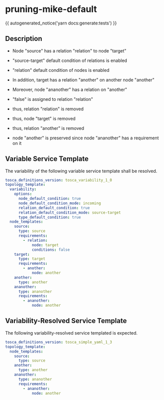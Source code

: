 # pruning-mike-default

{{ autogenerated_notice('yarn docs:generate:tests') }}

## Description

- Node "source" has a relation "relation" to node "target"
- "source-target" default condition of relations is enabled
- "relation" default condition of nodes is enabled

- In addition, target has a relation "another" on another node "another"
- Moreover, node "ananother" has a relation on "another"

- "false" is assigned to relation "relation"
- thus, relation "relation" is removed
- thus, node "target" is removed 
- thus, relation "another" is removed

- node "another" is preserved since node "ananother" has a requirement on it


## Variable Service Template

The variability of the following variable service template shall be resolved.

```yaml linenums="1"
tosca_definitions_version: tosca_variability_1_0
topology_template:
  variability:
    options:
      node_default_condition: true
      node_default_condition_mode: incoming
      relation_default_condition: true
      relation_default_condition_mode: source-target
      type_default_condition: true
  node_templates:
    source:
      type: source
      requirements:
        - relation:
            node: target
            conditions: false
    target:
      type: target
      requirements:
        - another:
            node: another
    another:
      type: another
    ananother:
      type: ananother
      requirements:
        - ananother:
            node: another
```



## Variability-Resolved Service Template

The following variability-resolved service templated is expected.

```yaml linenums="1"
tosca_definitions_version: tosca_simple_yaml_1_3
topology_template:
  node_templates:
    source:
      type: source
    another:
      type: another
    ananother:
      type: ananother
      requirements:
        - ananother:
            node: another
```

